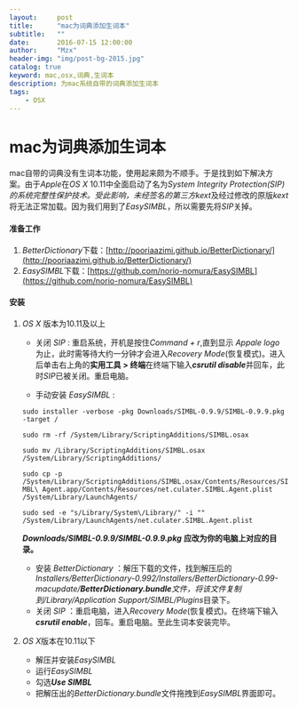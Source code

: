 ```yaml
---
layout:     post
title:      "mac为词典添加生词本"
subtitle:   ""
date:       2016-07-15 12:00:00
author:     "Mzx"
header-img: "img/post-bg-2015.jpg"
catalog: true
keyword: mac,osx,词典,生词本
description: 为mac系统自带的词典添加生词本
tags:
    - OSX
---
```




# mac为词典添加生词本
mac自带的词典没有生词本功能，使用起来颇为不顺手。于是找到如下解决方案。由于*Apple*在*OS X* 10.11中全面启动了名为*System Integrity Protection(SIP)*的系统完整性保护技术。受此影响，未经签名的第三方*kext*及经过修改的原版*kext*将无法正常加载。因为我们用到了*EasySIMBL*，所以需要先将*SIP*关掉。

#### 准备工作
1. *BetterDictionary*下载：[http://pooriaazimi.github.io/BetterDictionary/](http://pooriaazimi.github.io/BetterDictionary/)
2. *EasySIMBL*下载：[https://github.com/norio-nomura/EasySIMBL](https://github.com/norio-nomura/EasySIMBL)

#### 安装
1. *OS X* 版本为10.11及以上
	* 关闭 *SIP* : 重启系统，开机是按住*Command + r*,直到显示 *Appale logo* 为止，此时需等待大约一分钟才会进入*Recovery Mode*(恢复模式)。进入后单击右上角的**实用工具 > 终端**在终端下输入***csrutil disable***并回车，此时*SIP*已被关闭。重启电脑。  
	
	* 手动安装 *EasySIMBL* : 
	
	`sudo installer -verbose -pkg Downloads/SIMBL-0.9.9/SIMBL-0.9.9.pkg -target /`
	
	`sudo rm -rf /System/Library/ScriptingAdditions/SIMBL.osax`

	`sudo mv /Library/ScriptingAdditions/SIMBL.osax /System/Library/ScriptingAdditions/`
	
	`sudo cp -p /System/Library/ScriptingAdditions/SIMBL.osax/Contents/Resources/SIMBL\ Agent.app/Contents/Resources/net.culater.SIMBL.Agent.plist /System/Library/LaunchAgents/`

	`sudo sed -e "s/Library/System\/Library/" -i "" /System/Library/LaunchAgents/net.culater.SIMBL.Agent.plist `

	***Downloads/SIMBL-0.9.9/SIMBL-0.9.9.pkg*** **应改为你的电脑上对应的目录。**  
	
	* 安装 *BetterDictionary* ：解压下载的文件，找到解压后的*Installers/BetterDictionary-0.992/Installers/BetterDictionary-0.99-macupdate/****BetterDictionary.bundle***文件，将该文件复制到*/Library/Application Support/SIMBL/Plugins*目录下。
	* 关闭 *SIP* ：重启电脑，进入*Recovery Mode*(恢复模式)。在终端下输入***csrutil enable***，回车。重启电脑。至此生词本安装完毕。
2. *OS X*版本在10.11以下
	* 解压并安装*EasySIMBL*
	* 运行*EasySIMBL*
	* 勾选***Use SIMBL***
	* 把解压出的*BetterDictionary.bundle*文件拖拽到*EasySIMBL*界面即可。